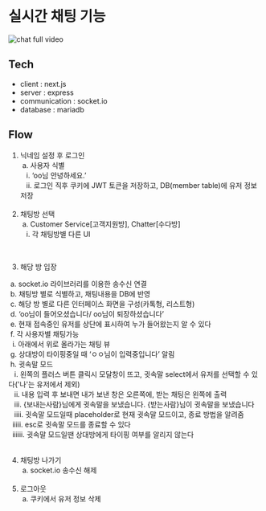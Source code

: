 # 실시간 채팅 기능

![chat full video](https://user-images.githubusercontent.com/79704928/172582674-0d8e33ff-e2a0-4099-98b6-b33b3bf0d288.gif)

## Tech

- client : next.js
- server : express
- communication : socket.io
- database : mariadb

## Flow

1. 닉네임 설정 후 로그인</br>
   &nbsp;a. 사용자 식별</br>
   &nbsp;&nbsp;&nbsp;i. ‘oo님 안녕하세요.’</br>
   &nbsp;&nbsp;&nbsp;ii. 로그인 직후 쿠키에 JWT 토큰을 저장하고, DB(member table)에 유저 정보 저장</br>
   </br>
2. 채팅방 선택 </br>
   &nbsp;a. Customer Service[고객지원방], Chatter[수다방]</br>
   &nbsp;&nbsp;&nbsp;i. 각 채팅방별 다른 UI

  </br>

3. 해당 방 입장</br>

&nbsp;a. socket.io 라이브러리를 이용한 송수신 연결</br>
&nbsp;b. 채팅방 별로 식별하고, 채팅내용을 DB에 반영</br>
&nbsp;c. 해당 방 별로 다른 인터페이스 화면을 구성(카톡형, 리스트형)</br>
&nbsp;d. ‘oo님이 들어오셨습니다/ oo님이 퇴장하셨습니다’</br>
&nbsp;e. 현재 접속중인 유저를 상단에 표시하여 누가 들어왔는지 알 수 있다</br>
&nbsp;f. 각 사용자별 채팅가능</br>
&nbsp;&nbsp;i. 아래에서 위로 올라가는 채팅 뷰</br>
&nbsp;g. 상대방이 타이핑중일 때 ‘ㅇㅇ님이 입력중입니다’ 알림 </br>
&nbsp;h. 귓속말 모드</br>
&nbsp;&nbsp;&nbsp;i. 왼쪽의 플러스 버튼 클릭시 모달창이 뜨고, 귓속말 select에서 유저를 선택할 수 있다('나'는 유저에서 제외)</br>
&nbsp;&nbsp;&nbsp;ii. 내용 입력 후 보내면 내가 보낸 창은 오른쪽에, 받는 채팅은 왼쪽에 출력</br>
&nbsp; &nbsp;iii. {보내는사람}님에게 귓속말을 보냈습니다. {받는사람}님이 귓속말을 보냈습니다</br>
&nbsp; &nbsp;iiii. 귓속말 모드일때 placeholder로 현재 귓속말 모드이고, 종료 방법을 알려줌</br>
&nbsp;&nbsp;iiiii. esc로 귓속말 모드를 종료할 수 있다</br>
&nbsp;&nbsp;iiiiii. 귓속말 모드일땐 상대방에게 타이핑 여부를 알리지 않는다</br>
</br>

4. 채팅방 나가기</br>
   &nbsp;a. socket.io 송수신 해제</br>
   </br>
5. 로그아웃</br>
   &nbsp;a. 쿠키에서 유저 정보 삭제</br>
   </br>

